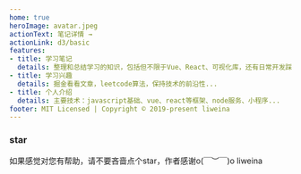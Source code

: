 ```yaml
---
home: true
heroImage: avatar.jpeg
actionText: 笔记详情 →
actionLink: d3/basic
features:
- title: 学习笔记
  details: 整理和总结学习的知识，包括但不限于Vue、React、可视化库，还有日常开发踩坑...
- title: 学习兴趣
  details: 掘金看看文章，leetcode算法，保持技术的前沿性...
- title: 个人介绍
  details: 主要技术：javascript基础、vue、react等框架、node服务、小程序...
footer: MIT Licensed | Copyright © 2019-present liweina
---
```


### star
如果感觉对您有帮助，请不要吝啬点个star，作者感谢o(￣︶￣)o  liweina